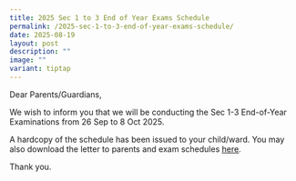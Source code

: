 ```yaml
---
title: 2025 Sec 1 to 3 End of Year Exams Schedule
permalink: /2025-sec-1-to-3-end-of-year-exams-schedule/
date: 2025-08-19
layout: post
description: ""
image: ""
variant: tiptap
---
```

<p>Dear Parents/Guardians,</p>
<p>We wish to inform you that we will be conducting the Sec 1-3 End-of-Year
Examinations from 26 Sep to 8 Oct 2025.</p>
<p>A hardcopy of the schedule has been issued to your child/ward. You may
also download the letter to parents and exam schedules <a href="/files/Sec_1_to_3_EOY_2024_letter__schedule.pdf" rel="noopener noreferrer nofollow" target="_blank"><u>here</u></a>.</p>
<p>Thank you.</p>